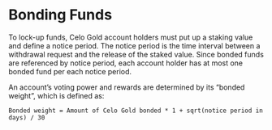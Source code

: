 # Bonding Funds

To lock-up funds, Celo Gold account holders must put up a staking value and define a notice period. The notice period is the time interval between a withdrawal request and the release of the staked value. Since bonded funds are referenced by notice period, each account holder has at most one bonded fund per each notice period.

An account’s voting power and rewards are determined by its “bonded weight”, which is defined as:

`Bonded weight = Amount of Celo Gold bonded * 1 + sqrt(notice period in days) / 30`
